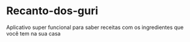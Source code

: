 # Recanto-dos-guri
Aplicativo super funcional para saber receitas com os ingredientes que você tem na sua casa
